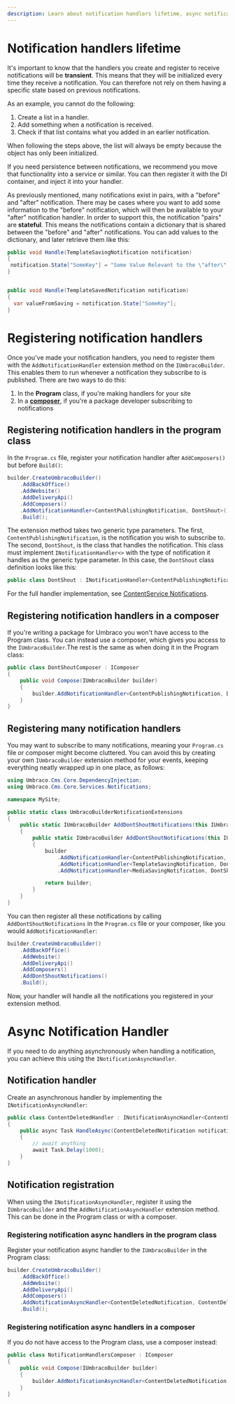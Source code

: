 ```yaml
---
description: Learn about notification handlers lifetime, async notification handler and how to register the notification handlers.
---
```


# Notification handlers lifetime

It's important to know that the handlers you create and register to receive notifications will be **transient**. This means that they will be initialized every time they receive a notification. You can therefore not rely on them having a specific state based on previous notifications.

As an example, you cannot do the following:

1. Create a list in a handler.
2. Add something when a notification is received.
3. Check if that list contains what you added in an earlier notification.

When following the steps above, the list will always be empty because the object has only been initialized.

If you need persistence between notifications, we recommend you move that functionality into a service or similar. You can then register it with the DI container, and inject it into your handler.

As previously mentioned, many notifications exist in pairs, with a "before" and "after" notification. There may be cases where you want to add some information to the "before" notification, which will then be available to your "after" notification handler. In order to support this, the notification "pairs" are **stateful**. This means the notifications contain a dictionary that is shared between the "before" and "after" notifications. You can add values to the dictionary, and later retrieve them like this:

```csharp
public void Handle(TemplateSavingNotification notification)
{
 notification.State["SomeKey"] = "Some Value Relevant to the \"after\" notification handler";
}


public void Handle(TemplateSavedNotification notification)
{
  var valueFromSaving = notification.State["SomeKey"];
}
```

# Registering notification handlers

Once you've made your notification handlers, you need to register them with the `AddNotificationHandler` extension method on the `IUmbracoBuilder`. This enables them to run whenever a notification they subscribe to is published. There are two ways to do this:

1. In the **Program** class, if you're making handlers for your site
2. In a [**composer**](../../implementation/composing.md), if you're a package developer subscribing to notifications

## Registering notification handlers in the program class

In the `Program.cs` file, register your notification handler after `AddComposers()` but before `Build()`:

```csharp
builder.CreateUmbracoBuilder()
    .AddBackOffice()
    .AddWebsite()
    .AddDeliveryApi()
    .AddComposers()
    .AddNotificationHandler<ContentPublishingNotification, DontShout>()
    .Build();
```

The extension method takes two generic type parameters. The first, `ContentPublishingNotification`, is the notification you wish to subscribe to. The second, `DontShout`, is the class that handles the notification. This class must implement `INotificationHandler<>` with the type of notification it handles as the generic type parameter. In this case, the `DontShout` class definition looks like this:

```csharp
public class DontShout : INotificationHandler<ContentPublishingNotification>
```

For the full handler implementation, see [ContentService Notifications](contentservice-notifications.md).

## Registering notification handlers in a composer

If you're writing a package for Umbraco you won't have access to the Program class. You can instead use a composer, which gives you access to the `IUmbracoBuilder`.The rest is the same as when doing it in the Program class:

```csharp
public class DontShoutComposer : IComposer
{
    public void Compose(IUmbracoBuilder builder)
    {
        builder.AddNotificationHandler<ContentPublishingNotification, DontShout>();
    }
}
```

## Registering many notification handlers

You may want to subscribe to many notifications, meaning your `Program.cs` file or composer might become cluttered. You can avoid this by creating your own `IUmbracoBuilder` extension method for your events, keeping everything neatly wrapped up in one place, as follows:

```csharp
using Umbraco.Cms.Core.DependencyInjection;
using Umbraco.Cms.Core.Services.Notifications;

namespace MySite;

public static class UmbracoBuilderNotificationExtensions
{
    public static IUmbracoBuilder AddDontShoutNotifications(this IUmbracoBuilder builder)
    {
        public static IUmbracoBuilder AddDontShoutNotifications(this IUmbracoBuilder builder)
        {
            builder
                .AddNotificationHandler<ContentPublishingNotification, DontShout>()
                .AddNotificationHandler<TemplateSavingNotification, DontShout>()
                .AddNotificationHandler<MediaSavingNotification, DontShout>();

            return builder;
        }
    }
}
```

You can then register all these notifications by calling `AddDontShoutNotifications` in the `Program.cs` file or your composer, like you would `AddNotificationHandler`:

```csharp
builder.CreateUmbracoBuilder()
    .AddBackOffice()
    .AddWebsite()
    .AddDeliveryApi()
    .AddComposers()
    .AddDontShoutNotifications()
    .Build();
```

Now, your handler will handle all the notifications you registered in your extension method.

# Async Notification Handler

If you need to do anything asynchronously when handling a notification, you can achieve this using the `INotificationAsyncHandler`.

## Notification handler

Create an asynchronous handler by implementing the `INotificationAsyncHandler`:

```csharp
public class ContentDeletedHandler : INotificationAsyncHandler<ContentDeletedNotification>
{
    public async Task HandleAsync(ContentDeletedNotification notification, CancellationToken cancellationToken)
    {
        // await anything
        await Task.Delay(1000);
    }
}
```

## Notification registration

When using the `INotificationAsyncHandler`, register it using the `IUmbracoBuilder` and the `AddNotificationAsyncHandler` extension method. This can be done in the Program class or with a composer.

### Registering notification async handlers in the program class

Register your notification async handler to the `IUmbracoBuilder` in the Program class:

```csharp
builder.CreateUmbracoBuilder()
    .AddBackOffice()
    .AddWebsite()
    .AddDeliveryApi()
    .AddComposers()
    .AddNotificationAsyncHandler<ContentDeletedNotification, ContentDeletedHandler>()
    .Build();
```

### Registering notification async handlers in a composer

If you do not have access to the Program class, use a composer instead:

```csharp
public class NotificationHandlersComposer : IComposer
{
    public void Compose(IUmbracoBuilder builder)
    {
        builder.AddNotificationAsyncHandler<ContentDeletedNotification, ContentDeletedHandler>();
    }
}
```
